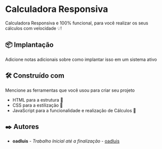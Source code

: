 # Calculadora Responsiva

Calculadora Responsiva e 100% funcional, para você realizar os seus cálculos com velocidade 💡!

## 📦 Implantação

Adicione notas adicionais sobre como implantar isso em um sistema ativo

## 🛠️ Construído com

Mencione as ferramentas que você usou para criar seu projeto

* HTML para a estrutura 🩻
* CSS para a estilização 🎨
* JavaScript para a funcionalidade e realização de Cálculos 🧮

## ✒️ Autores

* **oadluis** - *Trabalho Inicial até a finalização* - [oadluis](https://github.com/oadluis)
